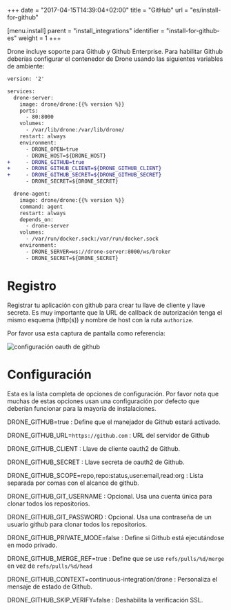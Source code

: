 +++
date = "2017-04-15T14:39:04+02:00"
title = "GitHub"
url = "es/install-for-github"

[menu.install]
  parent = "install_integrations"
  identifier = "install-for-github-es"
  weight = 1
+++

Drone incluye soporte para Github y Github Enterprise. Para habilitar Github deberías configurar el contenedor de Drone usando las siguientes variables de ambiente:

```diff
version: '2'

services:
  drone-server:
    image: drone/drone:{{% version %}}
    ports:
      - 80:8000
    volumes:
      - /var/lib/drone:/var/lib/drone/
    restart: always
    environment:
      - DRONE_OPEN=true
      - DRONE_HOST=${DRONE_HOST}
+     - DRONE_GITHUB=true
+     - DRONE_GITHUB_CLIENT=${DRONE_GITHUB_CLIENT}
+     - DRONE_GITHUB_SECRET=${DRONE_GITHUB_SECRET}
      - DRONE_SECRET=${DRONE_SECRET}

  drone-agent:
    image: drone/drone:{{% version %}}
    command: agent
    restart: always
    depends_on:
      - drone-server
    volumes:
      - /var/run/docker.sock:/var/run/docker.sock
    environment:
      - DRONE_SERVER=ws://drone-server:8000/ws/broker
      - DRONE_SECRET=${DRONE_SECRET}
```

# Registro

Registrar tu aplicación con github para crear tu llave de cliente y llave secreta. Es muy importante que la URL de callback de autorización tenga el mismo esquema (http(s)) y nombre de host con la ruta `authorize`.

Por favor usa esta captura de pantalla como referencia:

![configuración oauth de github](images/github_oauth.png)

# Configuración

Esta es la lista completa de opciones de configuración. Por favor nota que muchas de estas opciones usan una configuración por defecto que deberían funcionar para la mayoría de instalaciones.

DRONE_GITHUB=true
: Define que el manejador de Github estará activado.

DRONE_GITHUB_URL=`https://github.com`
: URL del servidor de Github

DRONE_GITHUB_CLIENT
: Llave de cliente oauth2 de Github.

DRONE_GITHUB_SECRET
: Llave secreta  de oauth2 de Github.

DRONE_GITHUB_SCOPE=repo,repo:status,user:email,read:org
: Lista separada por comas con el alcance de github.

DRONE_GITHUB_GIT_USERNAME
: Opcional. Usa una cuenta única para clonar todos los repositorios.

DRONE_GITHUB_GIT_PASSWORD
: Opcional. Usa una contraseña de un usuario github para clonar todos los repositorios.

DRONE_GITHUB_PRIVATE_MODE=false
: Define si Github está ejecutándose en modo privado.

DRONE_GITHUB_MERGE_REF=true
: Define que se use `refs/pulls/%d/merge` en vez de `refs/pulls/%d/head`

DRONE_GITHUB_CONTEXT=continuous-integration/drone
: Personaliza el mensaje de estado de Github.

DRONE_GITHUB_SKIP_VERIFY=false
: Deshabilita la verificación SSL.
